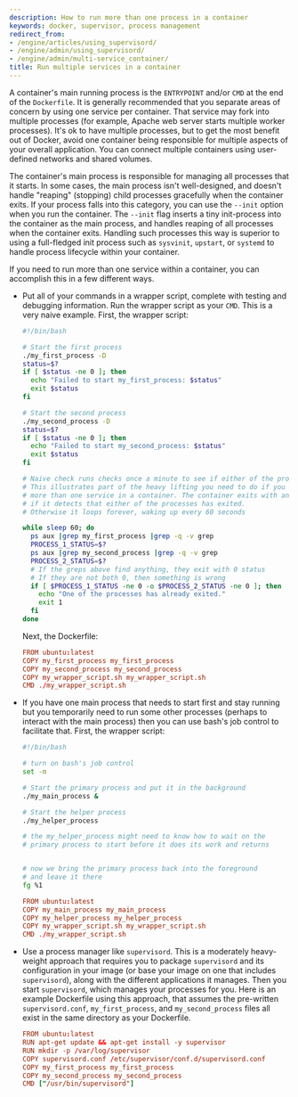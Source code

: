 ```yaml
---
description: How to run more than one process in a container
keywords: docker, supervisor, process management
redirect_from:
- /engine/articles/using_supervisord/
- /engine/admin/using_supervisord/
- /engine/admin/multi-service_container/
title: Run multiple services in a container
---
```


A container's main running process is the `ENTRYPOINT` and/or `CMD` at the
end of the `Dockerfile`. It is generally recommended that you separate areas of
concern by using one service per container. That service may fork into multiple
processes (for example, Apache web server starts multiple worker processes).
It's ok to have multiple processes, but to get the most benefit out of Docker,
avoid one container being responsible for multiple aspects of your overall
application. You can connect multiple containers using user-defined networks and
shared volumes.

The container's main process is responsible for managing all processes that it
starts. In some cases, the main process isn't well-designed, and doesn't handle
"reaping" (stopping) child processes gracefully when the container exits. If
your process falls into this category, you can use the `--init` option when you
run the container. The `--init` flag inserts a tiny init-process into the
container as the main process, and handles reaping of all processes when the
container exits. Handling such processes this way is superior to using a
full-fledged init process such as `sysvinit`, `upstart`, or `systemd` to handle
process lifecycle within your container.

If you need to run more than one service within a container, you can accomplish
this in a few different ways.

- Put all of your commands in a wrapper script, complete with testing and
  debugging information. Run the wrapper script as your `CMD`. This is a very
  naive example. First, the wrapper script:

  ```bash
  #!/bin/bash

  # Start the first process
  ./my_first_process -D
  status=$?
  if [ $status -ne 0 ]; then
    echo "Failed to start my_first_process: $status"
    exit $status
  fi

  # Start the second process
  ./my_second_process -D
  status=$?
  if [ $status -ne 0 ]; then
    echo "Failed to start my_second_process: $status"
    exit $status
  fi

  # Naive check runs checks once a minute to see if either of the processes exited.
  # This illustrates part of the heavy lifting you need to do if you want to run
  # more than one service in a container. The container exits with an error
  # if it detects that either of the processes has exited.
  # Otherwise it loops forever, waking up every 60 seconds

  while sleep 60; do
    ps aux |grep my_first_process |grep -q -v grep
    PROCESS_1_STATUS=$?
    ps aux |grep my_second_process |grep -q -v grep
    PROCESS_2_STATUS=$?
    # If the greps above find anything, they exit with 0 status
    # If they are not both 0, then something is wrong
    if [ $PROCESS_1_STATUS -ne 0 -o $PROCESS_2_STATUS -ne 0 ]; then
      echo "One of the processes has already exited."
      exit 1
    fi
  done
  ```

  Next, the Dockerfile:

  ```conf
  FROM ubuntu:latest
  COPY my_first_process my_first_process
  COPY my_second_process my_second_process
  COPY my_wrapper_script.sh my_wrapper_script.sh
  CMD ./my_wrapper_script.sh
  ```

- If you have one main process that needs to start first and stay running but
  you temporarily need to run some other processes (perhaps to interact with
  the main process) then you can use bash's job control to facilitate that.
  First, the wrapper script:


  ```bash
  #!/bin/bash

  # turn on bash's job control
  set -m

  # Start the primary process and put it in the background
  ./my_main_process &

  # Start the helper process
  ./my_helper_process

  # the my_helper_process might need to know how to wait on the
  # primary process to start before it does its work and returns


  # now we bring the primary process back into the foreground
  # and leave it there
  fg %1
  ```
 
  ```conf
  FROM ubuntu:latest
  COPY my_main_process my_main_process
  COPY my_helper_process my_helper_process
  COPY my_wrapper_script.sh my_wrapper_script.sh
  CMD ./my_wrapper_script.sh
  ```

- Use a process manager like `supervisord`. This is a moderately heavy-weight
  approach that requires you to package `supervisord` and its configuration in
  your image (or base your image on one that includes `supervisord`), along with
  the different applications it manages. Then you start `supervisord`, which
  manages your processes for you. Here is an example Dockerfile using this
  approach, that assumes the pre-written `supervisord.conf`, `my_first_process`,
  and `my_second_process` files all exist in the same directory as your
  Dockerfile.

  ```conf
  FROM ubuntu:latest
  RUN apt-get update && apt-get install -y supervisor
  RUN mkdir -p /var/log/supervisor
  COPY supervisord.conf /etc/supervisor/conf.d/supervisord.conf
  COPY my_first_process my_first_process
  COPY my_second_process my_second_process
  CMD ["/usr/bin/supervisord"]
  ```

